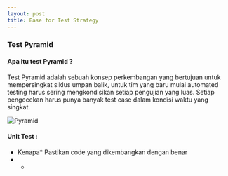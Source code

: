 ```yaml
---
layout: post
title: Base for Test Strategy 
---
```


### Test Pyramid
#### Apa itu test Pyramid ?

Test Pyramid adalah sebuah konsep perkembangan yang bertujuan untuk mempersingkat siklus umpan balik, untuk tim yang baru mulai automated testing harus sering mengkondisikan setiap pengujian yang luas. Setiap pengecekan harus punya banyak test case dalam kondisi waktu yang singkat.

![Pyramid](http://res.cloudinary.com/deshqivuj/image/upload/v1493404061/maven-eclipse/pyramid.png)

#### Unit Test :
  * Kenapa* Pastikan code yang dikembangkan dengan benar
  * *
